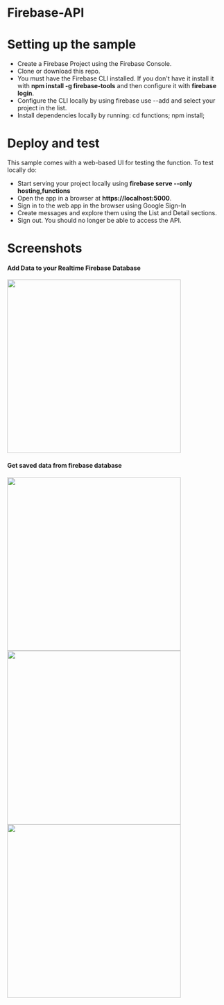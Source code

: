 # Firebase-API

# Setting up the sample
<ul>
  <li>Create a Firebase Project using the Firebase Console.</li>
  <li>Clone or download this repo.</li>
  <li>You must have the Firebase CLI installed. If you don't have it install it with <b>npm install -g firebase-tools</b> and then   configure it with <b>firebase login</b>.</li>
  <li>Configure the CLI locally by using firebase use --add and select your project in the list.</li>
  <li>Install dependencies locally by running: cd functions; npm install;</li>
</ul>

# Deploy and test
This sample comes with a web-based UI for testing the function. To test locally do:
<ul>
  <li>Start serving your project locally using <b>firebase serve --only hosting,functions</b></li>
  <li>Open the app in a browser at <b>https://localhost:5000</b>.</li>
  <li>Sign in to the web app in the browser using Google Sign-In</li>
  <li>Create messages and explore them using the List and Detail sections.</li>
  <li>Sign out. You should no longer be able to access the API.</li>
</ul>

# Screenshots
<h4>Add Data to your Realtime Firebase Database</h4>
<img src = "http://ui2n.com/git-screenshots/fire1.png" width="400" height="auto">
<h4>Get saved data from firebase database</h4>
<img src = "http://ui2n.com/git-screenshots/fire2.png" width="400" height="auto">

<img src = "http://ui2n.com/git-screenshots/fire3.png" width="400" height="auto">
<img src = "http://ui2n.com/git-screenshots/fire4.png" width="400" height="auto">

